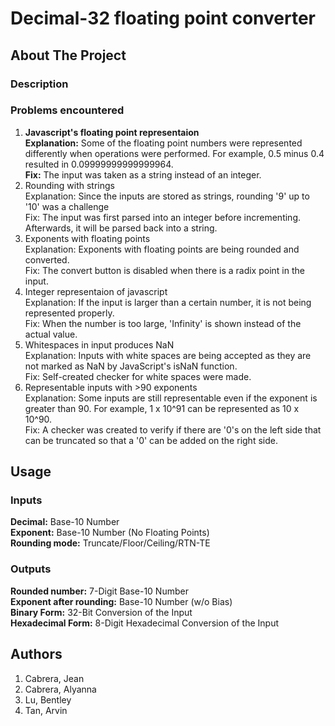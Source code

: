 # Decimal-32 floating point converter
## About The Project
### Description

### Problems encountered
1. **Javascript's floating point representaion** <br>
    **Explanation:** Some of the floating point numbers were represented differently when operations were performed. For example, 0.5 minus 0.4 resulted in 0.09999999999999964.<br>
    **Fix:** The input was taken as a string instead of an integer.
2. Rounding with strings <br>
    Explanation: Since the inputs are stored as strings, rounding '9' up to '10' was a challenge <br>
    Fix: The input was first parsed into an integer before incrementing. Afterwards, it will be parsed back into a string.
3. Exponents with floating points<br>
    Explanation: Exponents with floating points are being rounded and converted.<br>
    Fix: The convert button is disabled when there is a radix point in the input.
4. Integer representaion of javascript<br>
    Explanation: If the input is larger than a certain number, it is not being represented properly.<br>
    Fix: When the number is too large, 'Infinity' is shown instead of the actual value.
5. Whitespaces in input produces NaN<br>
    Explanation: Inputs with white spaces are being accepted as they are not marked as NaN by JavaScript's isNaN function.<br>
    Fix: Self-created checker for white spaces were made.
6. Representable inputs with >90 exponents<br>
    Explanation: Some inputs are still representable even if the exponent is greater than 90. For example, 1 x 10^91 can be represented as 10 x 10^90.<br>
    Fix: A checker was created to verify if there are '0's on the left side that can be truncated so that a '0' can be added on the right side.

## Usage
### Inputs
**Decimal:** Base-10 Number <br>
**Exponent:** Base-10 Number (No Floating Points) <br>
**Rounding mode:** Truncate/Floor/Ceiling/RTN-TE

### Outputs
**Rounded number:** 7-Digit Base-10 Number <br>
**Exponent after rounding:** Base-10 Number (w/o Bias) <br>
**Binary Form:** 32-Bit Conversion of the Input <br>
**Hexadecimal Form:** 8-Digit Hexadecimal Conversion of the Input

## Authors

1. Cabrera, Jean
2. Cabrera, Alyanna
3. Lu, Bentley
4. Tan, Arvin